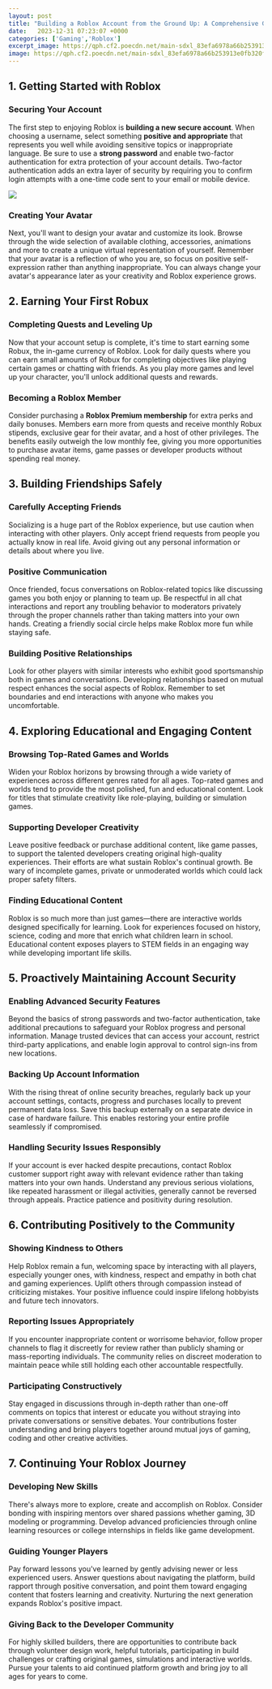 ```yaml
---
layout: post
title: "Building a Roblox Account from the Ground Up: A Comprehensive Guide"
date:   2023-12-31 07:23:07 +0000
categories: ['Gaming','Roblox']
excerpt_image: https://qph.cf2.poecdn.net/main-sdxl_83efa6978a66b253913e0fb320f53f4995589feb8cba39510c2980d8fe4feb34.png
image: https://qph.cf2.poecdn.net/main-sdxl_83efa6978a66b253913e0fb320f53f4995589feb8cba39510c2980d8fe4feb34.png
---
```


## 1. Getting Started with Roblox
### Securing Your Account
The first step to enjoying Roblox is **building a new secure account**. When choosing a username, select something **positive and appropriate** that represents you well while avoiding sensitive topics or inappropriate language. Be sure to use a **strong password** and enable two-factor authentication for extra protection of your account details. Two-factor authentication adds an extra layer of security by requiring you to confirm login attempts with a one-time code sent to your email or mobile device.

![](https://qph.cf2.poecdn.net/main-sdxl_83efa6978a66b253913e0fb320f53f4995589feb8cba39510c2980d8fe4feb34.png)
### Creating Your Avatar
Next, you'll want to design your avatar and customize its look. Browse through the wide selection of available clothing, accessories, animations and more to create a unique virtual representation of yourself. Remember that your avatar is a reflection of who you are, so focus on positive self-expression rather than anything inappropriate. You can always change your avatar's appearance later as your creativity and Roblox experience grows.
## 2. Earning Your First Robux
### Completing Quests and Leveling Up
Now that your account setup is complete, it's time to start earning some Robux, the in-game currency of Roblox. Look for daily quests where you can earn small amounts of Robux for completing objectives like playing certain games or chatting with friends. As you play more games and level up your character, you'll unlock additional quests and rewards.
### Becoming a Roblox Member
Consider purchasing a **Roblox Premium membership** for extra perks and daily bonuses. Members earn more from quests and receive monthly Robux stipends, exclusive gear for their avatar, and a host of other privileges. The benefits easily outweigh the low monthly fee, giving you more opportunities to purchase avatar items, game passes or developer products without spending real money.
## 3. Building Friendships Safely
### Carefully Accepting Friends
Socializing is a huge part of the Roblox experience, but use caution when interacting with other players. Only accept friend requests from people you actually know in real life. Avoid giving out any personal information or details about where you live.
### Positive Communication
Once friended, focus conversations on Roblox-related topics like discussing games you both enjoy or planning to team up. Be respectful in all chat interactions and report any troubling behavior to moderators privately through the proper channels rather than taking matters into your own hands. Creating a friendly social circle helps make Roblox more fun while staying safe.
### Building Positive Relationships
Look for other players with similar interests who exhibit good sportsmanship both in games and conversations. Developing relationships based on mutual respect enhances the social aspects of Roblox. Remember to set boundaries and end interactions with anyone who makes you uncomfortable.
## 4. Exploring Educational and Engaging Content
### Browsing Top-Rated Games and Worlds
Widen your Roblox horizons by browsing through a wide variety of experiences across different genres rated for all ages. Top-rated games and worlds tend to provide the most polished, fun and educational content. Look for titles that stimulate creativity like role-playing, building or simulation games.
### Supporting Developer Creativity
Leave positive feedback or purchase additional content, like game passes, to support the talented developers creating original high-quality experiences. Their efforts are what sustain Roblox's continual growth. Be wary of incomplete games, private or unmoderated worlds which could lack proper safety filters.
### Finding Educational Content
Roblox is so much more than just games—there are interactive worlds designed specifically for learning. Look for experiences focused on history, science, coding and more that enrich what children learn in school. Educational content exposes players to STEM fields in an engaging way while developing important life skills.
## 5. Proactively Maintaining Account Security
### Enabling Advanced Security Features
Beyond the basics of strong passwords and two-factor authentication, take additional precautions to safeguard your Roblox progress and personal information. Manage trusted devices that can access your account, restrict third-party applications, and enable login approval to control sign-ins from new locations.
### Backing Up Account Information
With the rising threat of online security breaches, regularly back up your account settings, contacts, progress and purchases locally to prevent permanent data loss. Save this backup externally on a separate device in case of hardware failure. This enables restoring your entire profile seamlessly if compromised.
### Handling Security Issues Responsibly
If your account is ever hacked despite precautions, contact Roblox customer support right away with relevant evidence rather than taking matters into your own hands. Understand any previous serious violations, like repeated harassment or illegal activities, generally cannot be reversed through appeals. Practice patience and positivity during resolution.
## 6. Contributing Positively to the Community
### Showing Kindness to Others
Help Roblox remain a fun, welcoming space by interacting with all players, especially younger ones, with kindness, respect and empathy in both chat and gaming experiences. Uplift others through compassion instead of criticizing mistakes. Your positive influence could inspire lifelong hobbyists and future tech innovators.
### Reporting Issues Appropriately
If you encounter inappropriate content or worrisome behavior, follow proper channels to flag it discreetly for review rather than publicly shaming or mass-reporting individuals. The community relies on discreet moderation to maintain peace while still holding each other accountable respectfully.
### Participating Constructively
Stay engaged in discussions through in-depth rather than one-off comments on topics that interest or educate you without straying into private conversations or sensitive debates. Your contributions foster understanding and bring players together around mutual joys of gaming, coding and other creative activities.
## 7. Continuing Your Roblox Journey
### Developing New Skills
There's always more to explore, create and accomplish on Roblox. Consider bonding with inspiring mentors over shared passions whether gaming, 3D modeling or programming. Develop advanced proficiencies through online learning resources or college internships in fields like game development.
### Guiding Younger Players
Pay forward lessons you've learned by gently advising newer or less experienced users. Answer questions about navigating the platform, build rapport through positive conversation, and point them toward engaging content that fosters learning and creativity. Nurturing the next generation expands Roblox's positive impact.
### Giving Back to the Developer Community
For highly skilled builders, there are opportunities to contribute back through volunteer design work, helpful tutorials, participating in build challenges or crafting original games, simulations and interactive worlds. Pursue your talents to aid continued platform growth and bring joy to all ages for years to come.
